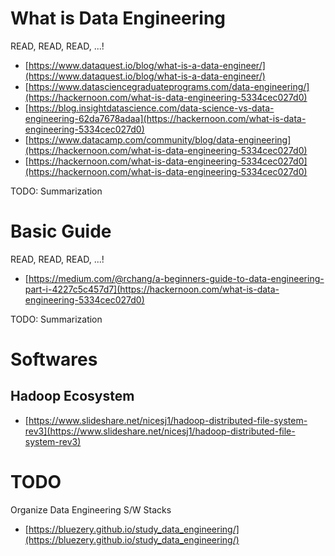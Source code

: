 # What is Data Engineering
READ, READ, READ, ...!

* [https://www.dataquest.io/blog/what-is-a-data-engineer/](https://www.dataquest.io/blog/what-is-a-data-engineer/)
* [https://www.datasciencegraduateprograms.com/data-engineering/](https://hackernoon.com/what-is-data-engineering-5334cec027d0)
* [https://blog.insightdatascience.com/data-science-vs-data-engineering-62da7678adaa](https://hackernoon.com/what-is-data-engineering-5334cec027d0)
* [https://www.datacamp.com/community/blog/data-engineering](https://hackernoon.com/what-is-data-engineering-5334cec027d0)
* [https://hackernoon.com/what-is-data-engineering-5334cec027d0](https://hackernoon.com/what-is-data-engineering-5334cec027d0)

TODO: Summarization

# Basic Guide
READ, READ, READ, ...!

* [https://medium.com/@rchang/a-beginners-guide-to-data-engineering-part-i-4227c5c457d7](https://hackernoon.com/what-is-data-engineering-5334cec027d0)

TODO: Summarization

# Softwares
## Hadoop Ecosystem
- [https://www.slideshare.net/nicesj1/hadoop-distributed-file-system-rev3](https://www.slideshare.net/nicesj1/hadoop-distributed-file-system-rev3)


# TODO
Organize Data Engineering S/W Stacks
- [https://bluezery.github.io/study_data_engineering/](https://bluezery.github.io/study_data_engineering/)